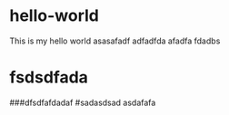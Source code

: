 # hello-world
This is my hello world
asasafadf
adfadfda
afadfa
fdadbs
# fsdsdfada
###dfsdfafdadaf
#sadasdsad
asdafafa
